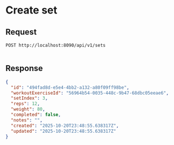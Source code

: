 # Create set 

## Request

```http request
POST http://localhost:8090/api/v1/sets


```

## Response

```json
{
  "id": "494fad8d-e5e4-4bb2-a132-a80f09ff98be",
  "workoutExerciseId": "56964b54-0035-448c-9b47-68dbc05eeae6",
  "setIndex": 3,
  "reps": 12,
  "weight": 80,
  "completed": false,
  "notes": "",
  "created": "2025-10-20T23:48:55.638317Z",
  "updated": "2025-10-20T23:48:55.638317Z"
}
```